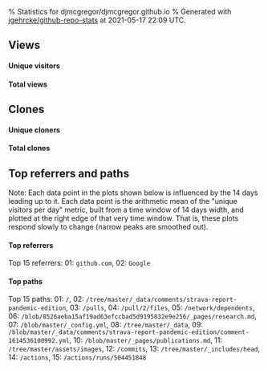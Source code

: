% Statistics for djmcgregor/djmcgregor.github.io
% Generated with [jgehrcke/github-repo-stats](https://github.com/jgehrcke/github-repo-stats) at 2021-05-17 22:09 UTC.


## Views

#### Unique visitors
<div id="chart_views_unique" class="full-width-chart"></div>

#### Total views
<div id="chart_views_total" class="full-width-chart"></div>

<div class="pagebreak-for-print"> </div>


## Clones

#### Unique cloners
<div id="chart_clones_unique" class="full-width-chart"></div>

#### Total clones
<div id="chart_clones_total" class="full-width-chart"></div>



<div class="pagebreak-for-print"> </div>



<div class="pagebreak-for-print"> </div>



## Top referrers and paths


Note: Each data point in the plots shown below is influenced by the 14 days
leading up to it. Each data point is the arithmetic mean of the "unique
visitors per day" metric, built from a time window of 14 days width, and
plotted at the right edge of that very time window. That is, these plots
respond slowly to change (narrow peaks are smoothed out).




#### Top referrers


<div id="chart_referrers_top_n_alltime" class="full-width-chart"></div>

Top 15 referrers: 01: `github.com`, 02: `Google`





#### Top paths


<div id="chart_paths_top_n_alltime" class="full-width-chart"></div>

Top 15 paths: 01: `/`, 02: `/tree/master/_data/comments/strava-report-pandemic-edition`, 03: `/pulls`, 04: `/pull/2/files`, 05: `/network/dependents`, 06: `/blob/8526aeba15af19ad63efccbad5d9195832e9e256/_pages/research.md`, 07: `/blob/master/_config.yml`, 08: `/tree/master/_data`, 09: `/blob/master/_data/comments/strava-report-pandemic-edition/comment-1614536100992.yml`, 10: `/blob/master/_pages/publications.md`, 11: `/tree/master/assets/images`, 12: `/commits`, 13: `/tree/master/_includes/head`, 14: `/actions`, 15: `/actions/runs/504451848`


<script type="text/javascript">
    vegaEmbed('#chart_views_unique', {"$schema": "https://vega.github.io/schema/vega-lite/v4.8.1.json", "config": {"arc": {"fill": "#1b1e23"}, "area": {"fill": "#1b1e23"}, "axisBottom": {"domainColor": "#a9b4c4", "gridColor": "#a9b4c4", "labelColor": "#1b1e23", "labelFont": "relative-mono-11-pitch-pro, Menlo, monospace", "tickColor": "#a9b4c4", "titleColor": "#1b1e23", "titleFont": "relative-mono-11-pitch-pro, Menlo, monospace"}, "axisLeft": {"domainColor": "#a9b4c4", "gridColor": "#a9b4c4", "labelColor": "#1b1e23", "labelFont": "relative-mono-11-pitch-pro, Menlo, monospace", "tickColor": "#a9b4c4", "titleColor": "#1b1e23", "titleFont": "relative-mono-11-pitch-pro, Menlo, monospace"}, "axisX": {"grid": false}, "axisY": {"grid": false, "labelBound": true}, "background": "#FFFFFF", "group": {"fill": "#FFFFFF"}, "header": {"fontWeight": 400, "labelFont": "relative-mono-11-pitch-pro, Menlo, monospace", "titleFont": "relative-mono-11-pitch-pro, Menlo, monospace"}, "legend": {"labelFont": "relative-mono-11-pitch-pro, Menlo, monospace", "symbolSize": 200, "symbolType": "circle", "titleFont": "relative-mono-11-pitch-pro, Menlo, monospace"}, "line": {"color": "#1b1e23", "stroke": "#1b1e23"}, "path": {"stroke": "#1b1e23"}, "point": {"color": "#1b1e23", "cursor": "pointer", "filled": true, "size": 100}, "range": {"category": ["#85a2f7", "#ea9755", "#7eb36a", "#f07071", "#bc85d9", "#e587b6", "#a9b4c4", "#d4c05e", "#64b9c4"]}, "style": {"bar": {"fill": "#1b1e23"}, "text": {"font": "relative-mono-11-pitch-pro, Menlo, monospace", "fontWeight": 400}}, "symbol": {"shape": "circle"}, "title": {"anchor": "start", "font": "relative-mono-11-pitch-pro, Menlo, monospace", "fontWeight": 400}, "trail": {"color": "#1b1e23", "stroke": "#1b1e23"}, "view": {"stroke": null}}, "data": {"name": "data-32d87fd814c69fc5afa3eee71fe3f0b9"}, "datasets": {"data-32d87fd814c69fc5afa3eee71fe3f0b9": [{"time": "2021-01-13T00:00:00+00:00", "views_total": 3, "views_unique": 1}, {"time": "2021-01-14T00:00:00+00:00", "views_total": 0, "views_unique": 0}, {"time": "2021-01-15T00:00:00+00:00", "views_total": 16, "views_unique": 2}, {"time": "2021-01-18T00:00:00+00:00", "views_total": 8, "views_unique": 1}, {"time": "2021-01-19T00:00:00+00:00", "views_total": 1, "views_unique": 1}, {"time": "2021-01-22T00:00:00+00:00", "views_total": 156, "views_unique": 2}, {"time": "2021-01-23T00:00:00+00:00", "views_total": 53, "views_unique": 3}, {"time": "2021-01-28T00:00:00+00:00", "views_total": 6, "views_unique": 1}, {"time": "2021-01-29T00:00:00+00:00", "views_total": 2, "views_unique": 1}, {"time": "2021-02-01T00:00:00+00:00", "views_total": 9, "views_unique": 1}, {"time": "2021-02-07T00:00:00+00:00", "views_total": 31, "views_unique": 1}, {"time": "2021-02-09T00:00:00+00:00", "views_total": 0, "views_unique": 0}, {"time": "2021-02-10T00:00:00+00:00", "views_total": 15, "views_unique": 1}, {"time": "2021-02-12T00:00:00+00:00", "views_total": 1, "views_unique": 1}, {"time": "2021-02-14T00:00:00+00:00", "views_total": 8, "views_unique": 1}, {"time": "2021-02-15T00:00:00+00:00", "views_total": 2, "views_unique": 1}, {"time": "2021-02-22T00:00:00+00:00", "views_total": 13, "views_unique": 2}, {"time": "2021-02-23T00:00:00+00:00", "views_total": 1, "views_unique": 1}, {"time": "2021-02-24T00:00:00+00:00", "views_total": 0, "views_unique": 0}, {"time": "2021-02-27T00:00:00+00:00", "views_total": 0, "views_unique": 0}, {"time": "2021-02-28T00:00:00+00:00", "views_total": 96, "views_unique": 1}, {"time": "2021-03-01T00:00:00+00:00", "views_total": 0, "views_unique": 0}, {"time": "2021-03-03T00:00:00+00:00", "views_total": 0, "views_unique": 0}, {"time": "2021-03-04T00:00:00+00:00", "views_total": 9, "views_unique": 1}, {"time": "2021-03-08T00:00:00+00:00", "views_total": 5, "views_unique": 1}, {"time": "2021-03-17T00:00:00+00:00", "views_total": 0, "views_unique": 0}, {"time": "2021-03-20T00:00:00+00:00", "views_total": 1, "views_unique": 1}, {"time": "2021-03-29T00:00:00+00:00", "views_total": 0, "views_unique": 0}, {"time": "2021-04-05T00:00:00+00:00", "views_total": 2, "views_unique": 1}, {"time": "2021-04-06T00:00:00+00:00", "views_total": 13, "views_unique": 1}, {"time": "2021-04-08T00:00:00+00:00", "views_total": 1, "views_unique": 1}, {"time": "2021-04-09T00:00:00+00:00", "views_total": 1, "views_unique": 1}, {"time": "2021-04-15T00:00:00+00:00", "views_total": 0, "views_unique": 0}, {"time": "2021-04-16T00:00:00+00:00", "views_total": 0, "views_unique": 0}, {"time": "2021-04-18T00:00:00+00:00", "views_total": 0, "views_unique": 0}, {"time": "2021-04-20T00:00:00+00:00", "views_total": 3, "views_unique": 1}, {"time": "2021-05-07T00:00:00+00:00", "views_total": 8, "views_unique": 1}, {"time": "2021-05-11T00:00:00+00:00", "views_total": 13, "views_unique": 1}, {"time": "2021-05-15T00:00:00+00:00", "views_total": 0, "views_unique": 0}]}, "encoding": {"x": {"field": "time", "timeUnit": "yearmonthdate", "title": "date", "type": "temporal"}, "y": {"field": "views_unique", "scale": {"domain": [0, 3.3000000000000003], "zero": true}, "title": "unique views per day", "type": "quantitative"}}, "height": 200, "mark": {"point": true, "type": "line"}, "padding": 10, "width": "container"}, {"actions": false, "renderer": "svg"}).catch(console.error);
vegaEmbed('#chart_views_total', {"$schema": "https://vega.github.io/schema/vega-lite/v4.8.1.json", "config": {"arc": {"fill": "#1b1e23"}, "area": {"fill": "#1b1e23"}, "axisBottom": {"domainColor": "#a9b4c4", "gridColor": "#a9b4c4", "labelColor": "#1b1e23", "labelFont": "relative-mono-11-pitch-pro, Menlo, monospace", "tickColor": "#a9b4c4", "titleColor": "#1b1e23", "titleFont": "relative-mono-11-pitch-pro, Menlo, monospace"}, "axisLeft": {"domainColor": "#a9b4c4", "gridColor": "#a9b4c4", "labelColor": "#1b1e23", "labelFont": "relative-mono-11-pitch-pro, Menlo, monospace", "tickColor": "#a9b4c4", "titleColor": "#1b1e23", "titleFont": "relative-mono-11-pitch-pro, Menlo, monospace"}, "axisX": {"grid": false}, "axisY": {"grid": false, "labelBound": true}, "background": "#FFFFFF", "group": {"fill": "#FFFFFF"}, "header": {"fontWeight": 400, "labelFont": "relative-mono-11-pitch-pro, Menlo, monospace", "titleFont": "relative-mono-11-pitch-pro, Menlo, monospace"}, "legend": {"labelFont": "relative-mono-11-pitch-pro, Menlo, monospace", "symbolSize": 200, "symbolType": "circle", "titleFont": "relative-mono-11-pitch-pro, Menlo, monospace"}, "line": {"color": "#1b1e23", "stroke": "#1b1e23"}, "path": {"stroke": "#1b1e23"}, "point": {"color": "#1b1e23", "cursor": "pointer", "filled": true, "size": 100}, "range": {"category": ["#85a2f7", "#ea9755", "#7eb36a", "#f07071", "#bc85d9", "#e587b6", "#a9b4c4", "#d4c05e", "#64b9c4"]}, "style": {"bar": {"fill": "#1b1e23"}, "text": {"font": "relative-mono-11-pitch-pro, Menlo, monospace", "fontWeight": 400}}, "symbol": {"shape": "circle"}, "title": {"anchor": "start", "font": "relative-mono-11-pitch-pro, Menlo, monospace", "fontWeight": 400}, "trail": {"color": "#1b1e23", "stroke": "#1b1e23"}, "view": {"stroke": null}}, "data": {"name": "data-32d87fd814c69fc5afa3eee71fe3f0b9"}, "datasets": {"data-32d87fd814c69fc5afa3eee71fe3f0b9": [{"time": "2021-01-13T00:00:00+00:00", "views_total": 3, "views_unique": 1}, {"time": "2021-01-14T00:00:00+00:00", "views_total": 0, "views_unique": 0}, {"time": "2021-01-15T00:00:00+00:00", "views_total": 16, "views_unique": 2}, {"time": "2021-01-18T00:00:00+00:00", "views_total": 8, "views_unique": 1}, {"time": "2021-01-19T00:00:00+00:00", "views_total": 1, "views_unique": 1}, {"time": "2021-01-22T00:00:00+00:00", "views_total": 156, "views_unique": 2}, {"time": "2021-01-23T00:00:00+00:00", "views_total": 53, "views_unique": 3}, {"time": "2021-01-28T00:00:00+00:00", "views_total": 6, "views_unique": 1}, {"time": "2021-01-29T00:00:00+00:00", "views_total": 2, "views_unique": 1}, {"time": "2021-02-01T00:00:00+00:00", "views_total": 9, "views_unique": 1}, {"time": "2021-02-07T00:00:00+00:00", "views_total": 31, "views_unique": 1}, {"time": "2021-02-09T00:00:00+00:00", "views_total": 0, "views_unique": 0}, {"time": "2021-02-10T00:00:00+00:00", "views_total": 15, "views_unique": 1}, {"time": "2021-02-12T00:00:00+00:00", "views_total": 1, "views_unique": 1}, {"time": "2021-02-14T00:00:00+00:00", "views_total": 8, "views_unique": 1}, {"time": "2021-02-15T00:00:00+00:00", "views_total": 2, "views_unique": 1}, {"time": "2021-02-22T00:00:00+00:00", "views_total": 13, "views_unique": 2}, {"time": "2021-02-23T00:00:00+00:00", "views_total": 1, "views_unique": 1}, {"time": "2021-02-24T00:00:00+00:00", "views_total": 0, "views_unique": 0}, {"time": "2021-02-27T00:00:00+00:00", "views_total": 0, "views_unique": 0}, {"time": "2021-02-28T00:00:00+00:00", "views_total": 96, "views_unique": 1}, {"time": "2021-03-01T00:00:00+00:00", "views_total": 0, "views_unique": 0}, {"time": "2021-03-03T00:00:00+00:00", "views_total": 0, "views_unique": 0}, {"time": "2021-03-04T00:00:00+00:00", "views_total": 9, "views_unique": 1}, {"time": "2021-03-08T00:00:00+00:00", "views_total": 5, "views_unique": 1}, {"time": "2021-03-17T00:00:00+00:00", "views_total": 0, "views_unique": 0}, {"time": "2021-03-20T00:00:00+00:00", "views_total": 1, "views_unique": 1}, {"time": "2021-03-29T00:00:00+00:00", "views_total": 0, "views_unique": 0}, {"time": "2021-04-05T00:00:00+00:00", "views_total": 2, "views_unique": 1}, {"time": "2021-04-06T00:00:00+00:00", "views_total": 13, "views_unique": 1}, {"time": "2021-04-08T00:00:00+00:00", "views_total": 1, "views_unique": 1}, {"time": "2021-04-09T00:00:00+00:00", "views_total": 1, "views_unique": 1}, {"time": "2021-04-15T00:00:00+00:00", "views_total": 0, "views_unique": 0}, {"time": "2021-04-16T00:00:00+00:00", "views_total": 0, "views_unique": 0}, {"time": "2021-04-18T00:00:00+00:00", "views_total": 0, "views_unique": 0}, {"time": "2021-04-20T00:00:00+00:00", "views_total": 3, "views_unique": 1}, {"time": "2021-05-07T00:00:00+00:00", "views_total": 8, "views_unique": 1}, {"time": "2021-05-11T00:00:00+00:00", "views_total": 13, "views_unique": 1}, {"time": "2021-05-15T00:00:00+00:00", "views_total": 0, "views_unique": 0}]}, "encoding": {"x": {"field": "time", "timeUnit": "yearmonthdate", "title": "date", "type": "temporal"}, "y": {"field": "views_total", "scale": {"domain": [0, 171.60000000000002], "zero": true}, "title": "total views per day", "type": "quantitative"}}, "height": 200, "mark": {"point": true, "type": "line"}, "padding": 10, "width": "container"}, {"actions": false, "renderer": "svg"}).catch(console.error);
vegaEmbed('#chart_clones_unique', {"$schema": "https://vega.github.io/schema/vega-lite/v4.8.1.json", "config": {"arc": {"fill": "#1b1e23"}, "area": {"fill": "#1b1e23"}, "axisBottom": {"domainColor": "#a9b4c4", "gridColor": "#a9b4c4", "labelColor": "#1b1e23", "labelFont": "relative-mono-11-pitch-pro, Menlo, monospace", "tickColor": "#a9b4c4", "titleColor": "#1b1e23", "titleFont": "relative-mono-11-pitch-pro, Menlo, monospace"}, "axisLeft": {"domainColor": "#a9b4c4", "gridColor": "#a9b4c4", "labelColor": "#1b1e23", "labelFont": "relative-mono-11-pitch-pro, Menlo, monospace", "tickColor": "#a9b4c4", "titleColor": "#1b1e23", "titleFont": "relative-mono-11-pitch-pro, Menlo, monospace"}, "axisX": {"grid": false}, "axisY": {"grid": false, "labelBound": true}, "background": "#FFFFFF", "group": {"fill": "#FFFFFF"}, "header": {"fontWeight": 400, "labelFont": "relative-mono-11-pitch-pro, Menlo, monospace", "titleFont": "relative-mono-11-pitch-pro, Menlo, monospace"}, "legend": {"labelFont": "relative-mono-11-pitch-pro, Menlo, monospace", "symbolSize": 200, "symbolType": "circle", "titleFont": "relative-mono-11-pitch-pro, Menlo, monospace"}, "line": {"color": "#1b1e23", "stroke": "#1b1e23"}, "path": {"stroke": "#1b1e23"}, "point": {"color": "#1b1e23", "cursor": "pointer", "filled": true, "size": 100}, "range": {"category": ["#85a2f7", "#ea9755", "#7eb36a", "#f07071", "#bc85d9", "#e587b6", "#a9b4c4", "#d4c05e", "#64b9c4"]}, "style": {"bar": {"fill": "#1b1e23"}, "text": {"font": "relative-mono-11-pitch-pro, Menlo, monospace", "fontWeight": 400}}, "symbol": {"shape": "circle"}, "title": {"anchor": "start", "font": "relative-mono-11-pitch-pro, Menlo, monospace", "fontWeight": 400}, "trail": {"color": "#1b1e23", "stroke": "#1b1e23"}, "view": {"stroke": null}}, "data": {"name": "data-480c1b644fafcc492ec4bc7c238e23b6"}, "datasets": {"data-480c1b644fafcc492ec4bc7c238e23b6": [{"clones_total": 0, "clones_unique": 0, "time": "2021-01-13T00:00:00+00:00"}, {"clones_total": 3, "clones_unique": 3, "time": "2021-01-14T00:00:00+00:00"}, {"clones_total": 0, "clones_unique": 0, "time": "2021-01-15T00:00:00+00:00"}, {"clones_total": 2, "clones_unique": 2, "time": "2021-01-18T00:00:00+00:00"}, {"clones_total": 0, "clones_unique": 0, "time": "2021-01-19T00:00:00+00:00"}, {"clones_total": 9, "clones_unique": 8, "time": "2021-01-22T00:00:00+00:00"}, {"clones_total": 3, "clones_unique": 2, "time": "2021-01-23T00:00:00+00:00"}, {"clones_total": 0, "clones_unique": 0, "time": "2021-01-28T00:00:00+00:00"}, {"clones_total": 0, "clones_unique": 0, "time": "2021-01-29T00:00:00+00:00"}, {"clones_total": 0, "clones_unique": 0, "time": "2021-02-01T00:00:00+00:00"}, {"clones_total": 5, "clones_unique": 5, "time": "2021-02-07T00:00:00+00:00"}, {"clones_total": 1, "clones_unique": 1, "time": "2021-02-09T00:00:00+00:00"}, {"clones_total": 0, "clones_unique": 0, "time": "2021-02-10T00:00:00+00:00"}, {"clones_total": 0, "clones_unique": 0, "time": "2021-02-12T00:00:00+00:00"}, {"clones_total": 0, "clones_unique": 0, "time": "2021-02-14T00:00:00+00:00"}, {"clones_total": 0, "clones_unique": 0, "time": "2021-02-15T00:00:00+00:00"}, {"clones_total": 3, "clones_unique": 3, "time": "2021-02-22T00:00:00+00:00"}, {"clones_total": 0, "clones_unique": 0, "time": "2021-02-23T00:00:00+00:00"}, {"clones_total": 1, "clones_unique": 1, "time": "2021-02-24T00:00:00+00:00"}, {"clones_total": 1, "clones_unique": 1, "time": "2021-02-27T00:00:00+00:00"}, {"clones_total": 34, "clones_unique": 18, "time": "2021-02-28T00:00:00+00:00"}, {"clones_total": 1, "clones_unique": 1, "time": "2021-03-01T00:00:00+00:00"}, {"clones_total": 1, "clones_unique": 1, "time": "2021-03-03T00:00:00+00:00"}, {"clones_total": 0, "clones_unique": 0, "time": "2021-03-04T00:00:00+00:00"}, {"clones_total": 0, "clones_unique": 0, "time": "2021-03-08T00:00:00+00:00"}, {"clones_total": 1, "clones_unique": 1, "time": "2021-03-17T00:00:00+00:00"}, {"clones_total": 0, "clones_unique": 0, "time": "2021-03-20T00:00:00+00:00"}, {"clones_total": 1, "clones_unique": 1, "time": "2021-03-29T00:00:00+00:00"}, {"clones_total": 1, "clones_unique": 1, "time": "2021-04-05T00:00:00+00:00"}, {"clones_total": 4, "clones_unique": 4, "time": "2021-04-06T00:00:00+00:00"}, {"clones_total": 1, "clones_unique": 1, "time": "2021-04-08T00:00:00+00:00"}, {"clones_total": 0, "clones_unique": 0, "time": "2021-04-09T00:00:00+00:00"}, {"clones_total": 1, "clones_unique": 1, "time": "2021-04-15T00:00:00+00:00"}, {"clones_total": 3, "clones_unique": 3, "time": "2021-04-16T00:00:00+00:00"}, {"clones_total": 1, "clones_unique": 1, "time": "2021-04-18T00:00:00+00:00"}, {"clones_total": 0, "clones_unique": 0, "time": "2021-04-20T00:00:00+00:00"}, {"clones_total": 4, "clones_unique": 4, "time": "2021-05-07T00:00:00+00:00"}, {"clones_total": 0, "clones_unique": 0, "time": "2021-05-11T00:00:00+00:00"}, {"clones_total": 1, "clones_unique": 1, "time": "2021-05-15T00:00:00+00:00"}]}, "encoding": {"x": {"field": "time", "timeUnit": "yearmonthdate", "title": "date", "type": "temporal"}, "y": {"field": "clones_unique", "scale": {"domain": [0, 19.8], "zero": true}, "title": "unique clones per day", "type": "quantitative"}}, "height": 200, "mark": {"point": true, "type": "line"}, "padding": 10, "width": "container"}, {"actions": false, "renderer": "svg"}).catch(console.error);
vegaEmbed('#chart_clones_total', {"$schema": "https://vega.github.io/schema/vega-lite/v4.8.1.json", "config": {"arc": {"fill": "#1b1e23"}, "area": {"fill": "#1b1e23"}, "axisBottom": {"domainColor": "#a9b4c4", "gridColor": "#a9b4c4", "labelColor": "#1b1e23", "labelFont": "relative-mono-11-pitch-pro, Menlo, monospace", "tickColor": "#a9b4c4", "titleColor": "#1b1e23", "titleFont": "relative-mono-11-pitch-pro, Menlo, monospace"}, "axisLeft": {"domainColor": "#a9b4c4", "gridColor": "#a9b4c4", "labelColor": "#1b1e23", "labelFont": "relative-mono-11-pitch-pro, Menlo, monospace", "tickColor": "#a9b4c4", "titleColor": "#1b1e23", "titleFont": "relative-mono-11-pitch-pro, Menlo, monospace"}, "axisX": {"grid": false}, "axisY": {"grid": false, "labelBound": true}, "background": "#FFFFFF", "group": {"fill": "#FFFFFF"}, "header": {"fontWeight": 400, "labelFont": "relative-mono-11-pitch-pro, Menlo, monospace", "titleFont": "relative-mono-11-pitch-pro, Menlo, monospace"}, "legend": {"labelFont": "relative-mono-11-pitch-pro, Menlo, monospace", "symbolSize": 200, "symbolType": "circle", "titleFont": "relative-mono-11-pitch-pro, Menlo, monospace"}, "line": {"color": "#1b1e23", "stroke": "#1b1e23"}, "path": {"stroke": "#1b1e23"}, "point": {"color": "#1b1e23", "cursor": "pointer", "filled": true, "size": 100}, "range": {"category": ["#85a2f7", "#ea9755", "#7eb36a", "#f07071", "#bc85d9", "#e587b6", "#a9b4c4", "#d4c05e", "#64b9c4"]}, "style": {"bar": {"fill": "#1b1e23"}, "text": {"font": "relative-mono-11-pitch-pro, Menlo, monospace", "fontWeight": 400}}, "symbol": {"shape": "circle"}, "title": {"anchor": "start", "font": "relative-mono-11-pitch-pro, Menlo, monospace", "fontWeight": 400}, "trail": {"color": "#1b1e23", "stroke": "#1b1e23"}, "view": {"stroke": null}}, "data": {"name": "data-480c1b644fafcc492ec4bc7c238e23b6"}, "datasets": {"data-480c1b644fafcc492ec4bc7c238e23b6": [{"clones_total": 0, "clones_unique": 0, "time": "2021-01-13T00:00:00+00:00"}, {"clones_total": 3, "clones_unique": 3, "time": "2021-01-14T00:00:00+00:00"}, {"clones_total": 0, "clones_unique": 0, "time": "2021-01-15T00:00:00+00:00"}, {"clones_total": 2, "clones_unique": 2, "time": "2021-01-18T00:00:00+00:00"}, {"clones_total": 0, "clones_unique": 0, "time": "2021-01-19T00:00:00+00:00"}, {"clones_total": 9, "clones_unique": 8, "time": "2021-01-22T00:00:00+00:00"}, {"clones_total": 3, "clones_unique": 2, "time": "2021-01-23T00:00:00+00:00"}, {"clones_total": 0, "clones_unique": 0, "time": "2021-01-28T00:00:00+00:00"}, {"clones_total": 0, "clones_unique": 0, "time": "2021-01-29T00:00:00+00:00"}, {"clones_total": 0, "clones_unique": 0, "time": "2021-02-01T00:00:00+00:00"}, {"clones_total": 5, "clones_unique": 5, "time": "2021-02-07T00:00:00+00:00"}, {"clones_total": 1, "clones_unique": 1, "time": "2021-02-09T00:00:00+00:00"}, {"clones_total": 0, "clones_unique": 0, "time": "2021-02-10T00:00:00+00:00"}, {"clones_total": 0, "clones_unique": 0, "time": "2021-02-12T00:00:00+00:00"}, {"clones_total": 0, "clones_unique": 0, "time": "2021-02-14T00:00:00+00:00"}, {"clones_total": 0, "clones_unique": 0, "time": "2021-02-15T00:00:00+00:00"}, {"clones_total": 3, "clones_unique": 3, "time": "2021-02-22T00:00:00+00:00"}, {"clones_total": 0, "clones_unique": 0, "time": "2021-02-23T00:00:00+00:00"}, {"clones_total": 1, "clones_unique": 1, "time": "2021-02-24T00:00:00+00:00"}, {"clones_total": 1, "clones_unique": 1, "time": "2021-02-27T00:00:00+00:00"}, {"clones_total": 34, "clones_unique": 18, "time": "2021-02-28T00:00:00+00:00"}, {"clones_total": 1, "clones_unique": 1, "time": "2021-03-01T00:00:00+00:00"}, {"clones_total": 1, "clones_unique": 1, "time": "2021-03-03T00:00:00+00:00"}, {"clones_total": 0, "clones_unique": 0, "time": "2021-03-04T00:00:00+00:00"}, {"clones_total": 0, "clones_unique": 0, "time": "2021-03-08T00:00:00+00:00"}, {"clones_total": 1, "clones_unique": 1, "time": "2021-03-17T00:00:00+00:00"}, {"clones_total": 0, "clones_unique": 0, "time": "2021-03-20T00:00:00+00:00"}, {"clones_total": 1, "clones_unique": 1, "time": "2021-03-29T00:00:00+00:00"}, {"clones_total": 1, "clones_unique": 1, "time": "2021-04-05T00:00:00+00:00"}, {"clones_total": 4, "clones_unique": 4, "time": "2021-04-06T00:00:00+00:00"}, {"clones_total": 1, "clones_unique": 1, "time": "2021-04-08T00:00:00+00:00"}, {"clones_total": 0, "clones_unique": 0, "time": "2021-04-09T00:00:00+00:00"}, {"clones_total": 1, "clones_unique": 1, "time": "2021-04-15T00:00:00+00:00"}, {"clones_total": 3, "clones_unique": 3, "time": "2021-04-16T00:00:00+00:00"}, {"clones_total": 1, "clones_unique": 1, "time": "2021-04-18T00:00:00+00:00"}, {"clones_total": 0, "clones_unique": 0, "time": "2021-04-20T00:00:00+00:00"}, {"clones_total": 4, "clones_unique": 4, "time": "2021-05-07T00:00:00+00:00"}, {"clones_total": 0, "clones_unique": 0, "time": "2021-05-11T00:00:00+00:00"}, {"clones_total": 1, "clones_unique": 1, "time": "2021-05-15T00:00:00+00:00"}]}, "encoding": {"x": {"field": "time", "timeUnit": "yearmonthdate", "title": "date", "type": "temporal"}, "y": {"field": "clones_total", "scale": {"domain": [0, 37.400000000000006], "zero": true}, "title": "total clones per day", "type": "quantitative"}}, "height": 200, "mark": {"point": true, "type": "line"}, "padding": 10, "width": "container"}, {"actions": false, "renderer": "svg"}).catch(console.error);
vegaEmbed('#chart_referrers_top_n_alltime', {"$schema": "https://vega.github.io/schema/vega-lite/v4.8.1.json", "config": {"arc": {"fill": "#1b1e23"}, "area": {"fill": "#1b1e23"}, "axisBottom": {"domainColor": "#a9b4c4", "gridColor": "#a9b4c4", "labelColor": "#1b1e23", "labelFont": "relative-mono-11-pitch-pro, Menlo, monospace", "tickColor": "#a9b4c4", "titleColor": "#1b1e23", "titleFont": "relative-mono-11-pitch-pro, Menlo, monospace"}, "axisLeft": {"domainColor": "#a9b4c4", "gridColor": "#a9b4c4", "labelColor": "#1b1e23", "labelFont": "relative-mono-11-pitch-pro, Menlo, monospace", "tickColor": "#a9b4c4", "titleColor": "#1b1e23", "titleFont": "relative-mono-11-pitch-pro, Menlo, monospace"}, "axisX": {"grid": false}, "axisY": {"grid": false}, "background": "#FFFFFF", "group": {"fill": "#FFFFFF"}, "header": {"fontWeight": 400, "labelFont": "relative-mono-11-pitch-pro, Menlo, monospace", "titleFont": "relative-mono-11-pitch-pro, Menlo, monospace"}, "legend": {"labelFont": "relative-mono-11-pitch-pro, Menlo, monospace", "symbolSize": 200, "symbolType": "circle", "titleFont": "relative-mono-11-pitch-pro, Menlo, monospace"}, "line": {"color": "#1b1e23", "stroke": "#1b1e23"}, "path": {"stroke": "#1b1e23"}, "point": {"color": "#1b1e23", "cursor": "pointer", "filled": true, "size": 100}, "range": {"category": ["#85a2f7", "#ea9755", "#7eb36a", "#f07071", "#bc85d9", "#e587b6", "#a9b4c4", "#d4c05e", "#64b9c4"]}, "style": {"bar": {"fill": "#1b1e23"}, "text": {"font": "relative-mono-11-pitch-pro, Menlo, monospace", "fontWeight": 400}}, "symbol": {"shape": "circle"}, "title": {"anchor": "start", "font": "relative-mono-11-pitch-pro, Menlo, monospace", "fontWeight": 400}, "trail": {"color": "#1b1e23", "stroke": "#1b1e23"}, "view": {"stroke": null}}, "data": {"name": "data-e38a104dd1538638e337474bc2aaf1f9"}, "datasets": {"data-e38a104dd1538638e337474bc2aaf1f9": [{"referrer": "github.com", "time": "2021-01-22T00:00:00+00:00", "views_unique": 2.0, "views_unique_norm": 0.14285714285714285}, {"referrer": "github.com", "time": "2021-01-23T00:00:00+00:00", "views_unique": 2.0, "views_unique_norm": 0.14285714285714285}, {"referrer": "github.com", "time": "2021-01-25T00:00:00+00:00", "views_unique": 5.0, "views_unique_norm": 0.35714285714285715}, {"referrer": "github.com", "time": "2021-01-29T00:00:00+00:00", "views_unique": 4.0, "views_unique_norm": 0.2857142857142857}, {"referrer": "github.com", "time": "2021-02-01T00:00:00+00:00", "views_unique": 4.0, "views_unique_norm": 0.2857142857142857}, {"referrer": "github.com", "time": "2021-02-05T00:00:00+00:00", "views_unique": 3.0, "views_unique_norm": 0.21428571428571427}, {"referrer": "github.com", "time": "2021-02-09T00:00:00+00:00", "views_unique": 1.0, "views_unique_norm": 0.07142857142857142}, {"referrer": "github.com", "time": "2021-02-13T00:00:00+00:00", "views_unique": 1.0, "views_unique_norm": 0.07142857142857142}, {"referrer": "github.com", "time": "2021-02-17T00:00:00+00:00", "views_unique": 2.0, "views_unique_norm": 0.14285714285714285}, {"referrer": "github.com", "time": "2021-02-21T00:00:00+00:00", "views_unique": 2.0, "views_unique_norm": 0.14285714285714285}, {"referrer": "github.com", "time": "2021-02-25T00:00:00+00:00", "views_unique": 3.0, "views_unique_norm": 0.21428571428571427}, {"referrer": "github.com", "time": "2021-03-01T00:00:00+00:00", "views_unique": 2.0, "views_unique_norm": 0.14285714285714285}, {"referrer": "github.com", "time": "2021-03-05T00:00:00+00:00", "views_unique": 2.0, "views_unique_norm": 0.14285714285714285}, {"referrer": "github.com", "time": "2021-03-09T00:00:00+00:00", "views_unique": 1.0, "views_unique_norm": 0.07142857142857142}, {"referrer": "github.com", "time": "2021-03-13T00:00:00+00:00", "views_unique": 1.0, "views_unique_norm": 0.07142857142857142}, {"referrer": "github.com", "time": "2021-03-17T00:00:00+00:00", "views_unique": 1.0, "views_unique_norm": 0.07142857142857142}, {"referrer": "github.com", "time": "2021-03-21T00:00:00+00:00", "views_unique": 1.0, "views_unique_norm": 0.07142857142857142}, {"referrer": "github.com", "time": "2021-03-25T00:00:00+00:00", "views_unique": 1.0, "views_unique_norm": 0.07142857142857142}, {"referrer": "github.com", "time": "2021-03-29T00:00:00+00:00", "views_unique": 1.0, "views_unique_norm": 0.07142857142857142}, {"referrer": "github.com", "time": "2021-04-02T00:00:00+00:00", "views_unique": 1.0, "views_unique_norm": 0.07142857142857142}, {"referrer": "github.com", "time": "2021-04-09T00:00:00+00:00", "views_unique": 1.0, "views_unique_norm": 0.07142857142857142}, {"referrer": "github.com", "time": "2021-04-13T00:00:00+00:00", "views_unique": 1.0, "views_unique_norm": 0.07142857142857142}, {"referrer": "github.com", "time": "2021-04-17T00:00:00+00:00", "views_unique": 1.0, "views_unique_norm": 0.07142857142857142}, {"referrer": "github.com", "time": "2021-04-21T00:00:00+00:00", "views_unique": 1.0, "views_unique_norm": 0.07142857142857142}, {"referrer": "github.com", "time": "2021-04-25T00:00:00+00:00", "views_unique": 1.0, "views_unique_norm": 0.07142857142857142}, {"referrer": "github.com", "time": "2021-04-29T00:00:00+00:00", "views_unique": 1.0, "views_unique_norm": 0.07142857142857142}, {"referrer": "github.com", "time": "2021-05-01T00:00:00+00:00", "views_unique": 1.0, "views_unique_norm": 0.07142857142857142}, {"referrer": "github.com", "time": "2021-05-09T00:00:00+00:00", "views_unique": 1.0, "views_unique_norm": 0.07142857142857142}, {"referrer": "github.com", "time": "2021-05-13T00:00:00+00:00", "views_unique": 1.0, "views_unique_norm": 0.07142857142857142}, {"referrer": "github.com", "time": "2021-05-17T00:00:00+00:00", "views_unique": 1.0, "views_unique_norm": 0.07142857142857142}, {"referrer": "Google", "time": "2021-01-22T00:00:00+00:00", "views_unique": null, "views_unique_norm": null}, {"referrer": "Google", "time": "2021-01-23T00:00:00+00:00", "views_unique": null, "views_unique_norm": null}, {"referrer": "Google", "time": "2021-01-25T00:00:00+00:00", "views_unique": null, "views_unique_norm": null}, {"referrer": "Google", "time": "2021-01-29T00:00:00+00:00", "views_unique": null, "views_unique_norm": null}, {"referrer": "Google", "time": "2021-02-01T00:00:00+00:00", "views_unique": null, "views_unique_norm": null}, {"referrer": "Google", "time": "2021-02-05T00:00:00+00:00", "views_unique": null, "views_unique_norm": null}, {"referrer": "Google", "time": "2021-02-09T00:00:00+00:00", "views_unique": null, "views_unique_norm": null}, {"referrer": "Google", "time": "2021-02-13T00:00:00+00:00", "views_unique": null, "views_unique_norm": null}, {"referrer": "Google", "time": "2021-02-17T00:00:00+00:00", "views_unique": 1.0, "views_unique_norm": 0.07142857142857142}, {"referrer": "Google", "time": "2021-02-21T00:00:00+00:00", "views_unique": 1.0, "views_unique_norm": 0.07142857142857142}, {"referrer": "Google", "time": "2021-02-25T00:00:00+00:00", "views_unique": 1.0, "views_unique_norm": 0.07142857142857142}, {"referrer": "Google", "time": "2021-03-01T00:00:00+00:00", "views_unique": null, "views_unique_norm": null}, {"referrer": "Google", "time": "2021-03-05T00:00:00+00:00", "views_unique": null, "views_unique_norm": null}, {"referrer": "Google", "time": "2021-03-09T00:00:00+00:00", "views_unique": null, "views_unique_norm": null}, {"referrer": "Google", "time": "2021-03-13T00:00:00+00:00", "views_unique": null, "views_unique_norm": null}, {"referrer": "Google", "time": "2021-03-17T00:00:00+00:00", "views_unique": null, "views_unique_norm": null}, {"referrer": "Google", "time": "2021-03-21T00:00:00+00:00", "views_unique": null, "views_unique_norm": null}, {"referrer": "Google", "time": "2021-03-25T00:00:00+00:00", "views_unique": null, "views_unique_norm": null}, {"referrer": "Google", "time": "2021-03-29T00:00:00+00:00", "views_unique": null, "views_unique_norm": null}, {"referrer": "Google", "time": "2021-04-02T00:00:00+00:00", "views_unique": null, "views_unique_norm": null}, {"referrer": "Google", "time": "2021-04-09T00:00:00+00:00", "views_unique": null, "views_unique_norm": null}, {"referrer": "Google", "time": "2021-04-13T00:00:00+00:00", "views_unique": null, "views_unique_norm": null}, {"referrer": "Google", "time": "2021-04-17T00:00:00+00:00", "views_unique": null, "views_unique_norm": null}, {"referrer": "Google", "time": "2021-04-21T00:00:00+00:00", "views_unique": null, "views_unique_norm": null}, {"referrer": "Google", "time": "2021-04-25T00:00:00+00:00", "views_unique": null, "views_unique_norm": null}, {"referrer": "Google", "time": "2021-04-29T00:00:00+00:00", "views_unique": null, "views_unique_norm": null}, {"referrer": "Google", "time": "2021-05-01T00:00:00+00:00", "views_unique": null, "views_unique_norm": null}, {"referrer": "Google", "time": "2021-05-09T00:00:00+00:00", "views_unique": null, "views_unique_norm": null}, {"referrer": "Google", "time": "2021-05-13T00:00:00+00:00", "views_unique": null, "views_unique_norm": null}, {"referrer": "Google", "time": "2021-05-17T00:00:00+00:00", "views_unique": null, "views_unique_norm": null}]}, "encoding": {"color": {"field": "referrer", "sort": {"field": "order"}, "type": "nominal"}, "x": {"field": "time", "timeUnit": "yearmonthdate", "title": "date", "type": "temporal"}, "y": {"field": "views_unique_norm", "scale": {"domain": [0, 0.3928571428571429], "zero": true}, "title": "unique visitors per day (mean from last 14 days)", "type": "quantitative"}}, "height": 300, "mark": {"point": true, "type": "line"}, "padding": 10, "width": "container"}, {"actions": false, "renderer": "svg"}).catch(console.error);
vegaEmbed('#chart_paths_top_n_alltime', {"$schema": "https://vega.github.io/schema/vega-lite/v4.8.1.json", "config": {"arc": {"fill": "#1b1e23"}, "area": {"fill": "#1b1e23"}, "axisBottom": {"domainColor": "#a9b4c4", "gridColor": "#a9b4c4", "labelColor": "#1b1e23", "labelFont": "relative-mono-11-pitch-pro, Menlo, monospace", "tickColor": "#a9b4c4", "titleColor": "#1b1e23", "titleFont": "relative-mono-11-pitch-pro, Menlo, monospace"}, "axisLeft": {"domainColor": "#a9b4c4", "gridColor": "#a9b4c4", "labelColor": "#1b1e23", "labelFont": "relative-mono-11-pitch-pro, Menlo, monospace", "tickColor": "#a9b4c4", "titleColor": "#1b1e23", "titleFont": "relative-mono-11-pitch-pro, Menlo, monospace"}, "axisX": {"grid": false}, "axisY": {"grid": false}, "background": "#FFFFFF", "group": {"fill": "#FFFFFF"}, "header": {"fontWeight": 400, "labelFont": "relative-mono-11-pitch-pro, Menlo, monospace", "titleFont": "relative-mono-11-pitch-pro, Menlo, monospace"}, "legend": {"labelFont": "relative-mono-11-pitch-pro, Menlo, monospace", "symbolSize": 200, "symbolType": "circle", "titleFont": "relative-mono-11-pitch-pro, Menlo, monospace"}, "line": {"color": "#1b1e23", "stroke": "#1b1e23"}, "path": {"stroke": "#1b1e23"}, "point": {"color": "#1b1e23", "cursor": "pointer", "filled": true, "size": 100}, "range": {"category": ["#85a2f7", "#ea9755", "#7eb36a", "#f07071", "#bc85d9", "#e587b6", "#a9b4c4", "#d4c05e", "#64b9c4"]}, "style": {"bar": {"fill": "#1b1e23"}, "text": {"font": "relative-mono-11-pitch-pro, Menlo, monospace", "fontWeight": 400}}, "symbol": {"shape": "circle"}, "title": {"anchor": "start", "font": "relative-mono-11-pitch-pro, Menlo, monospace", "fontWeight": 400}, "trail": {"color": "#1b1e23", "stroke": "#1b1e23"}, "view": {"stroke": null}}, "data": {"name": "data-b9e44b2f06d969badfb2fe57d01da373"}, "datasets": {"data-b9e44b2f06d969badfb2fe57d01da373": [{"path": "/", "time": "2021-01-22T00:00:00+00:00", "views_unique": 1.0, "views_unique_norm": 0.07142857142857142}, {"path": "/", "time": "2021-01-23T00:00:00+00:00", "views_unique": 1.0, "views_unique_norm": 0.07142857142857142}, {"path": "/", "time": "2021-01-25T00:00:00+00:00", "views_unique": 4.0, "views_unique_norm": 0.2857142857142857}, {"path": "/", "time": "2021-01-29T00:00:00+00:00", "views_unique": 4.0, "views_unique_norm": 0.2857142857142857}, {"path": "/", "time": "2021-02-01T00:00:00+00:00", "views_unique": 4.0, "views_unique_norm": 0.2857142857142857}, {"path": "/", "time": "2021-02-05T00:00:00+00:00", "views_unique": 3.0, "views_unique_norm": 0.21428571428571427}, {"path": "/", "time": "2021-02-09T00:00:00+00:00", "views_unique": 1.0, "views_unique_norm": 0.07142857142857142}, {"path": "/", "time": "2021-02-13T00:00:00+00:00", "views_unique": 1.0, "views_unique_norm": 0.07142857142857142}, {"path": "/", "time": "2021-02-17T00:00:00+00:00", "views_unique": 3.0, "views_unique_norm": 0.21428571428571427}, {"path": "/", "time": "2021-02-21T00:00:00+00:00", "views_unique": 3.0, "views_unique_norm": 0.21428571428571427}, {"path": "/", "time": "2021-02-25T00:00:00+00:00", "views_unique": 4.0, "views_unique_norm": 0.2857142857142857}, {"path": "/", "time": "2021-03-01T00:00:00+00:00", "views_unique": 2.0, "views_unique_norm": 0.14285714285714285}, {"path": "/", "time": "2021-03-05T00:00:00+00:00", "views_unique": 2.0, "views_unique_norm": 0.14285714285714285}, {"path": "/", "time": "2021-03-09T00:00:00+00:00", "views_unique": 1.0, "views_unique_norm": 0.07142857142857142}, {"path": "/", "time": "2021-03-13T00:00:00+00:00", "views_unique": 1.0, "views_unique_norm": 0.07142857142857142}, {"path": "/", "time": "2021-03-17T00:00:00+00:00", "views_unique": 1.0, "views_unique_norm": 0.07142857142857142}, {"path": "/", "time": "2021-03-21T00:00:00+00:00", "views_unique": 1.0, "views_unique_norm": 0.07142857142857142}, {"path": "/", "time": "2021-03-25T00:00:00+00:00", "views_unique": 1.0, "views_unique_norm": 0.07142857142857142}, {"path": "/", "time": "2021-03-29T00:00:00+00:00", "views_unique": 1.0, "views_unique_norm": 0.07142857142857142}, {"path": "/", "time": "2021-04-02T00:00:00+00:00", "views_unique": 1.0, "views_unique_norm": 0.07142857142857142}, {"path": "/", "time": "2021-04-09T00:00:00+00:00", "views_unique": 1.0, "views_unique_norm": 0.07142857142857142}, {"path": "/", "time": "2021-04-13T00:00:00+00:00", "views_unique": 1.0, "views_unique_norm": 0.07142857142857142}, {"path": "/", "time": "2021-04-17T00:00:00+00:00", "views_unique": 1.0, "views_unique_norm": 0.07142857142857142}, {"path": "/", "time": "2021-04-21T00:00:00+00:00", "views_unique": 1.0, "views_unique_norm": 0.07142857142857142}, {"path": "/", "time": "2021-04-25T00:00:00+00:00", "views_unique": 1.0, "views_unique_norm": 0.07142857142857142}, {"path": "/", "time": "2021-04-29T00:00:00+00:00", "views_unique": 1.0, "views_unique_norm": 0.07142857142857142}, {"path": "/", "time": "2021-05-01T00:00:00+00:00", "views_unique": 1.0, "views_unique_norm": 0.07142857142857142}, {"path": "/", "time": "2021-05-09T00:00:00+00:00", "views_unique": 1.0, "views_unique_norm": 0.07142857142857142}, {"path": "/", "time": "2021-05-13T00:00:00+00:00", "views_unique": 1.0, "views_unique_norm": 0.07142857142857142}, {"path": "/", "time": "2021-05-17T00:00:00+00:00", "views_unique": 1.0, "views_unique_norm": 0.07142857142857142}, {"path": "/tree/master/_data/comments/strava-report-pandemic-edition", "time": "2021-01-22T00:00:00+00:00", "views_unique": null, "views_unique_norm": null}, {"path": "/tree/master/_data/comments/strava-report-pandemic-edition", "time": "2021-01-23T00:00:00+00:00", "views_unique": null, "views_unique_norm": null}, {"path": "/tree/master/_data/comments/strava-report-pandemic-edition", "time": "2021-01-25T00:00:00+00:00", "views_unique": null, "views_unique_norm": null}, {"path": "/tree/master/_data/comments/strava-report-pandemic-edition", "time": "2021-01-29T00:00:00+00:00", "views_unique": null, "views_unique_norm": null}, {"path": "/tree/master/_data/comments/strava-report-pandemic-edition", "time": "2021-02-01T00:00:00+00:00", "views_unique": null, "views_unique_norm": null}, {"path": "/tree/master/_data/comments/strava-report-pandemic-edition", "time": "2021-02-05T00:00:00+00:00", "views_unique": null, "views_unique_norm": null}, {"path": "/tree/master/_data/comments/strava-report-pandemic-edition", "time": "2021-02-09T00:00:00+00:00", "views_unique": null, "views_unique_norm": null}, {"path": "/tree/master/_data/comments/strava-report-pandemic-edition", "time": "2021-02-13T00:00:00+00:00", "views_unique": null, "views_unique_norm": null}, {"path": "/tree/master/_data/comments/strava-report-pandemic-edition", "time": "2021-02-17T00:00:00+00:00", "views_unique": null, "views_unique_norm": null}, {"path": "/tree/master/_data/comments/strava-report-pandemic-edition", "time": "2021-02-21T00:00:00+00:00", "views_unique": null, "views_unique_norm": null}, {"path": "/tree/master/_data/comments/strava-report-pandemic-edition", "time": "2021-02-25T00:00:00+00:00", "views_unique": null, "views_unique_norm": null}, {"path": "/tree/master/_data/comments/strava-report-pandemic-edition", "time": "2021-03-01T00:00:00+00:00", "views_unique": 1.0, "views_unique_norm": 0.07142857142857142}, {"path": "/tree/master/_data/comments/strava-report-pandemic-edition", "time": "2021-03-05T00:00:00+00:00", "views_unique": 1.0, "views_unique_norm": 0.07142857142857142}, {"path": "/tree/master/_data/comments/strava-report-pandemic-edition", "time": "2021-03-09T00:00:00+00:00", "views_unique": 1.0, "views_unique_norm": 0.07142857142857142}, {"path": "/tree/master/_data/comments/strava-report-pandemic-edition", "time": "2021-03-13T00:00:00+00:00", "views_unique": 1.0, "views_unique_norm": 0.07142857142857142}, {"path": "/tree/master/_data/comments/strava-report-pandemic-edition", "time": "2021-03-17T00:00:00+00:00", "views_unique": null, "views_unique_norm": null}, {"path": "/tree/master/_data/comments/strava-report-pandemic-edition", "time": "2021-03-21T00:00:00+00:00", "views_unique": null, "views_unique_norm": null}, {"path": "/tree/master/_data/comments/strava-report-pandemic-edition", "time": "2021-03-25T00:00:00+00:00", "views_unique": null, "views_unique_norm": null}, {"path": "/tree/master/_data/comments/strava-report-pandemic-edition", "time": "2021-03-29T00:00:00+00:00", "views_unique": null, "views_unique_norm": null}, {"path": "/tree/master/_data/comments/strava-report-pandemic-edition", "time": "2021-04-02T00:00:00+00:00", "views_unique": null, "views_unique_norm": null}, {"path": "/tree/master/_data/comments/strava-report-pandemic-edition", "time": "2021-04-09T00:00:00+00:00", "views_unique": null, "views_unique_norm": null}, {"path": "/tree/master/_data/comments/strava-report-pandemic-edition", "time": "2021-04-13T00:00:00+00:00", "views_unique": null, "views_unique_norm": null}, {"path": "/tree/master/_data/comments/strava-report-pandemic-edition", "time": "2021-04-17T00:00:00+00:00", "views_unique": null, "views_unique_norm": null}, {"path": "/tree/master/_data/comments/strava-report-pandemic-edition", "time": "2021-04-21T00:00:00+00:00", "views_unique": null, "views_unique_norm": null}, {"path": "/tree/master/_data/comments/strava-report-pandemic-edition", "time": "2021-04-25T00:00:00+00:00", "views_unique": null, "views_unique_norm": null}, {"path": "/tree/master/_data/comments/strava-report-pandemic-edition", "time": "2021-04-29T00:00:00+00:00", "views_unique": null, "views_unique_norm": null}, {"path": "/tree/master/_data/comments/strava-report-pandemic-edition", "time": "2021-05-01T00:00:00+00:00", "views_unique": null, "views_unique_norm": null}, {"path": "/tree/master/_data/comments/strava-report-pandemic-edition", "time": "2021-05-09T00:00:00+00:00", "views_unique": null, "views_unique_norm": null}, {"path": "/tree/master/_data/comments/strava-report-pandemic-edition", "time": "2021-05-13T00:00:00+00:00", "views_unique": null, "views_unique_norm": null}, {"path": "/tree/master/_data/comments/strava-report-pandemic-edition", "time": "2021-05-17T00:00:00+00:00", "views_unique": null, "views_unique_norm": null}, {"path": "/pulls", "time": "2021-01-22T00:00:00+00:00", "views_unique": null, "views_unique_norm": null}, {"path": "/pulls", "time": "2021-01-23T00:00:00+00:00", "views_unique": null, "views_unique_norm": null}, {"path": "/pulls", "time": "2021-01-25T00:00:00+00:00", "views_unique": null, "views_unique_norm": null}, {"path": "/pulls", "time": "2021-01-29T00:00:00+00:00", "views_unique": null, "views_unique_norm": null}, {"path": "/pulls", "time": "2021-02-01T00:00:00+00:00", "views_unique": null, "views_unique_norm": null}, {"path": "/pulls", "time": "2021-02-05T00:00:00+00:00", "views_unique": null, "views_unique_norm": null}, {"path": "/pulls", "time": "2021-02-09T00:00:00+00:00", "views_unique": 1.0, "views_unique_norm": 0.07142857142857142}, {"path": "/pulls", "time": "2021-02-13T00:00:00+00:00", "views_unique": 1.0, "views_unique_norm": 0.07142857142857142}, {"path": "/pulls", "time": "2021-02-17T00:00:00+00:00", "views_unique": 1.0, "views_unique_norm": 0.07142857142857142}, {"path": "/pulls", "time": "2021-02-21T00:00:00+00:00", "views_unique": null, "views_unique_norm": null}, {"path": "/pulls", "time": "2021-02-25T00:00:00+00:00", "views_unique": null, "views_unique_norm": null}, {"path": "/pulls", "time": "2021-03-01T00:00:00+00:00", "views_unique": null, "views_unique_norm": null}, {"path": "/pulls", "time": "2021-03-05T00:00:00+00:00", "views_unique": null, "views_unique_norm": null}, {"path": "/pulls", "time": "2021-03-09T00:00:00+00:00", "views_unique": 1.0, "views_unique_norm": 0.07142857142857142}, {"path": "/pulls", "time": "2021-03-13T00:00:00+00:00", "views_unique": 1.0, "views_unique_norm": 0.07142857142857142}, {"path": "/pulls", "time": "2021-03-17T00:00:00+00:00", "views_unique": 1.0, "views_unique_norm": 0.07142857142857142}, {"path": "/pulls", "time": "2021-03-21T00:00:00+00:00", "views_unique": 1.0, "views_unique_norm": 0.07142857142857142}, {"path": "/pulls", "time": "2021-03-25T00:00:00+00:00", "views_unique": null, "views_unique_norm": null}, {"path": "/pulls", "time": "2021-03-29T00:00:00+00:00", "views_unique": null, "views_unique_norm": null}, {"path": "/pulls", "time": "2021-04-02T00:00:00+00:00", "views_unique": null, "views_unique_norm": null}, {"path": "/pulls", "time": "2021-04-09T00:00:00+00:00", "views_unique": null, "views_unique_norm": null}, {"path": "/pulls", "time": "2021-04-13T00:00:00+00:00", "views_unique": null, "views_unique_norm": null}, {"path": "/pulls", "time": "2021-04-17T00:00:00+00:00", "views_unique": null, "views_unique_norm": null}, {"path": "/pulls", "time": "2021-04-21T00:00:00+00:00", "views_unique": null, "views_unique_norm": null}, {"path": "/pulls", "time": "2021-04-25T00:00:00+00:00", "views_unique": null, "views_unique_norm": null}, {"path": "/pulls", "time": "2021-04-29T00:00:00+00:00", "views_unique": null, "views_unique_norm": null}, {"path": "/pulls", "time": "2021-05-01T00:00:00+00:00", "views_unique": null, "views_unique_norm": null}, {"path": "/pulls", "time": "2021-05-09T00:00:00+00:00", "views_unique": null, "views_unique_norm": null}, {"path": "/pulls", "time": "2021-05-13T00:00:00+00:00", "views_unique": null, "views_unique_norm": null}, {"path": "/pulls", "time": "2021-05-17T00:00:00+00:00", "views_unique": null, "views_unique_norm": null}, {"path": "/pull/2/files", "time": "2021-01-22T00:00:00+00:00", "views_unique": null, "views_unique_norm": null}, {"path": "/pull/2/files", "time": "2021-01-23T00:00:00+00:00", "views_unique": null, "views_unique_norm": null}, {"path": "/pull/2/files", "time": "2021-01-25T00:00:00+00:00", "views_unique": null, "views_unique_norm": null}, {"path": "/pull/2/files", "time": "2021-01-29T00:00:00+00:00", "views_unique": null, "views_unique_norm": null}, {"path": "/pull/2/files", "time": "2021-02-01T00:00:00+00:00", "views_unique": null, "views_unique_norm": null}, {"path": "/pull/2/files", "time": "2021-02-05T00:00:00+00:00", "views_unique": null, "views_unique_norm": null}, {"path": "/pull/2/files", "time": "2021-02-09T00:00:00+00:00", "views_unique": null, "views_unique_norm": null}, {"path": "/pull/2/files", "time": "2021-02-13T00:00:00+00:00", "views_unique": null, "views_unique_norm": null}, {"path": "/pull/2/files", "time": "2021-02-17T00:00:00+00:00", "views_unique": null, "views_unique_norm": null}, {"path": "/pull/2/files", "time": "2021-02-21T00:00:00+00:00", "views_unique": null, "views_unique_norm": null}, {"path": "/pull/2/files", "time": "2021-02-25T00:00:00+00:00", "views_unique": null, "views_unique_norm": null}, {"path": "/pull/2/files", "time": "2021-03-01T00:00:00+00:00", "views_unique": null, "views_unique_norm": null}, {"path": "/pull/2/files", "time": "2021-03-05T00:00:00+00:00", "views_unique": null, "views_unique_norm": null}, {"path": "/pull/2/files", "time": "2021-03-09T00:00:00+00:00", "views_unique": null, "views_unique_norm": null}, {"path": "/pull/2/files", "time": "2021-03-13T00:00:00+00:00", "views_unique": null, "views_unique_norm": null}, {"path": "/pull/2/files", "time": "2021-03-17T00:00:00+00:00", "views_unique": null, "views_unique_norm": null}, {"path": "/pull/2/files", "time": "2021-03-21T00:00:00+00:00", "views_unique": 1.0, "views_unique_norm": 0.07142857142857142}, {"path": "/pull/2/files", "time": "2021-03-25T00:00:00+00:00", "views_unique": null, "views_unique_norm": null}, {"path": "/pull/2/files", "time": "2021-03-29T00:00:00+00:00", "views_unique": null, "views_unique_norm": null}, {"path": "/pull/2/files", "time": "2021-04-02T00:00:00+00:00", "views_unique": null, "views_unique_norm": null}, {"path": "/pull/2/files", "time": "2021-04-09T00:00:00+00:00", "views_unique": null, "views_unique_norm": null}, {"path": "/pull/2/files", "time": "2021-04-13T00:00:00+00:00", "views_unique": null, "views_unique_norm": null}, {"path": "/pull/2/files", "time": "2021-04-17T00:00:00+00:00", "views_unique": null, "views_unique_norm": null}, {"path": "/pull/2/files", "time": "2021-04-21T00:00:00+00:00", "views_unique": null, "views_unique_norm": null}, {"path": "/pull/2/files", "time": "2021-04-25T00:00:00+00:00", "views_unique": null, "views_unique_norm": null}, {"path": "/pull/2/files", "time": "2021-04-29T00:00:00+00:00", "views_unique": null, "views_unique_norm": null}, {"path": "/pull/2/files", "time": "2021-05-01T00:00:00+00:00", "views_unique": null, "views_unique_norm": null}, {"path": "/pull/2/files", "time": "2021-05-09T00:00:00+00:00", "views_unique": null, "views_unique_norm": null}, {"path": "/pull/2/files", "time": "2021-05-13T00:00:00+00:00", "views_unique": null, "views_unique_norm": null}, {"path": "/pull/2/files", "time": "2021-05-17T00:00:00+00:00", "views_unique": null, "views_unique_norm": null}, {"path": "/network/dependents", "time": "2021-01-22T00:00:00+00:00", "views_unique": null, "views_unique_norm": null}, {"path": "/network/dependents", "time": "2021-01-23T00:00:00+00:00", "views_unique": null, "views_unique_norm": null}, {"path": "/network/dependents", "time": "2021-01-25T00:00:00+00:00", "views_unique": null, "views_unique_norm": null}, {"path": "/network/dependents", "time": "2021-01-29T00:00:00+00:00", "views_unique": null, "views_unique_norm": null}, {"path": "/network/dependents", "time": "2021-02-01T00:00:00+00:00", "views_unique": null, "views_unique_norm": null}, {"path": "/network/dependents", "time": "2021-02-05T00:00:00+00:00", "views_unique": null, "views_unique_norm": null}, {"path": "/network/dependents", "time": "2021-02-09T00:00:00+00:00", "views_unique": null, "views_unique_norm": null}, {"path": "/network/dependents", "time": "2021-02-13T00:00:00+00:00", "views_unique": null, "views_unique_norm": null}, {"path": "/network/dependents", "time": "2021-02-17T00:00:00+00:00", "views_unique": null, "views_unique_norm": null}, {"path": "/network/dependents", "time": "2021-02-21T00:00:00+00:00", "views_unique": null, "views_unique_norm": null}, {"path": "/network/dependents", "time": "2021-02-25T00:00:00+00:00", "views_unique": null, "views_unique_norm": null}, {"path": "/network/dependents", "time": "2021-03-01T00:00:00+00:00", "views_unique": null, "views_unique_norm": null}, {"path": "/network/dependents", "time": "2021-03-05T00:00:00+00:00", "views_unique": null, "views_unique_norm": null}, {"path": "/network/dependents", "time": "2021-03-09T00:00:00+00:00", "views_unique": null, "views_unique_norm": null}, {"path": "/network/dependents", "time": "2021-03-13T00:00:00+00:00", "views_unique": null, "views_unique_norm": null}, {"path": "/network/dependents", "time": "2021-03-17T00:00:00+00:00", "views_unique": 1.0, "views_unique_norm": 0.07142857142857142}, {"path": "/network/dependents", "time": "2021-03-21T00:00:00+00:00", "views_unique": null, "views_unique_norm": null}, {"path": "/network/dependents", "time": "2021-03-25T00:00:00+00:00", "views_unique": null, "views_unique_norm": null}, {"path": "/network/dependents", "time": "2021-03-29T00:00:00+00:00", "views_unique": null, "views_unique_norm": null}, {"path": "/network/dependents", "time": "2021-04-02T00:00:00+00:00", "views_unique": null, "views_unique_norm": null}, {"path": "/network/dependents", "time": "2021-04-09T00:00:00+00:00", "views_unique": null, "views_unique_norm": null}, {"path": "/network/dependents", "time": "2021-04-13T00:00:00+00:00", "views_unique": null, "views_unique_norm": null}, {"path": "/network/dependents", "time": "2021-04-17T00:00:00+00:00", "views_unique": null, "views_unique_norm": null}, {"path": "/network/dependents", "time": "2021-04-21T00:00:00+00:00", "views_unique": null, "views_unique_norm": null}, {"path": "/network/dependents", "time": "2021-04-25T00:00:00+00:00", "views_unique": null, "views_unique_norm": null}, {"path": "/network/dependents", "time": "2021-04-29T00:00:00+00:00", "views_unique": null, "views_unique_norm": null}, {"path": "/network/dependents", "time": "2021-05-01T00:00:00+00:00", "views_unique": null, "views_unique_norm": null}, {"path": "/network/dependents", "time": "2021-05-09T00:00:00+00:00", "views_unique": null, "views_unique_norm": null}, {"path": "/network/dependents", "time": "2021-05-13T00:00:00+00:00", "views_unique": null, "views_unique_norm": null}, {"path": "/network/dependents", "time": "2021-05-17T00:00:00+00:00", "views_unique": null, "views_unique_norm": null}, {"path": "/blob/8526aeba15af19ad63efccbad5d9195832e9e256/_pages/research.md", "time": "2021-01-22T00:00:00+00:00", "views_unique": 1.0, "views_unique_norm": 0.07142857142857142}, {"path": "/blob/8526aeba15af19ad63efccbad5d9195832e9e256/_pages/research.md", "time": "2021-01-23T00:00:00+00:00", "views_unique": 1.0, "views_unique_norm": 0.07142857142857142}, {"path": "/blob/8526aeba15af19ad63efccbad5d9195832e9e256/_pages/research.md", "time": "2021-01-25T00:00:00+00:00", "views_unique": null, "views_unique_norm": null}, {"path": "/blob/8526aeba15af19ad63efccbad5d9195832e9e256/_pages/research.md", "time": "2021-01-29T00:00:00+00:00", "views_unique": null, "views_unique_norm": null}, {"path": "/blob/8526aeba15af19ad63efccbad5d9195832e9e256/_pages/research.md", "time": "2021-02-01T00:00:00+00:00", "views_unique": null, "views_unique_norm": null}, {"path": "/blob/8526aeba15af19ad63efccbad5d9195832e9e256/_pages/research.md", "time": "2021-02-05T00:00:00+00:00", "views_unique": null, "views_unique_norm": null}, {"path": "/blob/8526aeba15af19ad63efccbad5d9195832e9e256/_pages/research.md", "time": "2021-02-09T00:00:00+00:00", "views_unique": null, "views_unique_norm": null}, {"path": "/blob/8526aeba15af19ad63efccbad5d9195832e9e256/_pages/research.md", "time": "2021-02-13T00:00:00+00:00", "views_unique": null, "views_unique_norm": null}, {"path": "/blob/8526aeba15af19ad63efccbad5d9195832e9e256/_pages/research.md", "time": "2021-02-17T00:00:00+00:00", "views_unique": null, "views_unique_norm": null}, {"path": "/blob/8526aeba15af19ad63efccbad5d9195832e9e256/_pages/research.md", "time": "2021-02-21T00:00:00+00:00", "views_unique": null, "views_unique_norm": null}, {"path": "/blob/8526aeba15af19ad63efccbad5d9195832e9e256/_pages/research.md", "time": "2021-02-25T00:00:00+00:00", "views_unique": null, "views_unique_norm": null}, {"path": "/blob/8526aeba15af19ad63efccbad5d9195832e9e256/_pages/research.md", "time": "2021-03-01T00:00:00+00:00", "views_unique": null, "views_unique_norm": null}, {"path": "/blob/8526aeba15af19ad63efccbad5d9195832e9e256/_pages/research.md", "time": "2021-03-05T00:00:00+00:00", "views_unique": null, "views_unique_norm": null}, {"path": "/blob/8526aeba15af19ad63efccbad5d9195832e9e256/_pages/research.md", "time": "2021-03-09T00:00:00+00:00", "views_unique": null, "views_unique_norm": null}, {"path": "/blob/8526aeba15af19ad63efccbad5d9195832e9e256/_pages/research.md", "time": "2021-03-13T00:00:00+00:00", "views_unique": null, "views_unique_norm": null}, {"path": "/blob/8526aeba15af19ad63efccbad5d9195832e9e256/_pages/research.md", "time": "2021-03-17T00:00:00+00:00", "views_unique": null, "views_unique_norm": null}, {"path": "/blob/8526aeba15af19ad63efccbad5d9195832e9e256/_pages/research.md", "time": "2021-03-21T00:00:00+00:00", "views_unique": null, "views_unique_norm": null}, {"path": "/blob/8526aeba15af19ad63efccbad5d9195832e9e256/_pages/research.md", "time": "2021-03-25T00:00:00+00:00", "views_unique": null, "views_unique_norm": null}, {"path": "/blob/8526aeba15af19ad63efccbad5d9195832e9e256/_pages/research.md", "time": "2021-03-29T00:00:00+00:00", "views_unique": null, "views_unique_norm": null}, {"path": "/blob/8526aeba15af19ad63efccbad5d9195832e9e256/_pages/research.md", "time": "2021-04-02T00:00:00+00:00", "views_unique": null, "views_unique_norm": null}, {"path": "/blob/8526aeba15af19ad63efccbad5d9195832e9e256/_pages/research.md", "time": "2021-04-09T00:00:00+00:00", "views_unique": null, "views_unique_norm": null}, {"path": "/blob/8526aeba15af19ad63efccbad5d9195832e9e256/_pages/research.md", "time": "2021-04-13T00:00:00+00:00", "views_unique": null, "views_unique_norm": null}, {"path": "/blob/8526aeba15af19ad63efccbad5d9195832e9e256/_pages/research.md", "time": "2021-04-17T00:00:00+00:00", "views_unique": null, "views_unique_norm": null}, {"path": "/blob/8526aeba15af19ad63efccbad5d9195832e9e256/_pages/research.md", "time": "2021-04-21T00:00:00+00:00", "views_unique": null, "views_unique_norm": null}, {"path": "/blob/8526aeba15af19ad63efccbad5d9195832e9e256/_pages/research.md", "time": "2021-04-25T00:00:00+00:00", "views_unique": null, "views_unique_norm": null}, {"path": "/blob/8526aeba15af19ad63efccbad5d9195832e9e256/_pages/research.md", "time": "2021-04-29T00:00:00+00:00", "views_unique": null, "views_unique_norm": null}, {"path": "/blob/8526aeba15af19ad63efccbad5d9195832e9e256/_pages/research.md", "time": "2021-05-01T00:00:00+00:00", "views_unique": null, "views_unique_norm": null}, {"path": "/blob/8526aeba15af19ad63efccbad5d9195832e9e256/_pages/research.md", "time": "2021-05-09T00:00:00+00:00", "views_unique": null, "views_unique_norm": null}, {"path": "/blob/8526aeba15af19ad63efccbad5d9195832e9e256/_pages/research.md", "time": "2021-05-13T00:00:00+00:00", "views_unique": null, "views_unique_norm": null}, {"path": "/blob/8526aeba15af19ad63efccbad5d9195832e9e256/_pages/research.md", "time": "2021-05-17T00:00:00+00:00", "views_unique": null, "views_unique_norm": null}, {"path": "/blob/master/_config.yml", "time": "2021-01-22T00:00:00+00:00", "views_unique": null, "views_unique_norm": null}, {"path": "/blob/master/_config.yml", "time": "2021-01-23T00:00:00+00:00", "views_unique": null, "views_unique_norm": null}, {"path": "/blob/master/_config.yml", "time": "2021-01-25T00:00:00+00:00", "views_unique": null, "views_unique_norm": null}, {"path": "/blob/master/_config.yml", "time": "2021-01-29T00:00:00+00:00", "views_unique": null, "views_unique_norm": null}, {"path": "/blob/master/_config.yml", "time": "2021-02-01T00:00:00+00:00", "views_unique": null, "views_unique_norm": null}, {"path": "/blob/master/_config.yml", "time": "2021-02-05T00:00:00+00:00", "views_unique": 1.0, "views_unique_norm": 0.07142857142857142}, {"path": "/blob/master/_config.yml", "time": "2021-02-09T00:00:00+00:00", "views_unique": 1.0, "views_unique_norm": 0.07142857142857142}, {"path": "/blob/master/_config.yml", "time": "2021-02-13T00:00:00+00:00", "views_unique": null, "views_unique_norm": null}, {"path": "/blob/master/_config.yml", "time": "2021-02-17T00:00:00+00:00", "views_unique": null, "views_unique_norm": null}, {"path": "/blob/master/_config.yml", "time": "2021-02-21T00:00:00+00:00", "views_unique": null, "views_unique_norm": null}, {"path": "/blob/master/_config.yml", "time": "2021-02-25T00:00:00+00:00", "views_unique": 1.0, "views_unique_norm": 0.07142857142857142}, {"path": "/blob/master/_config.yml", "time": "2021-03-01T00:00:00+00:00", "views_unique": 1.0, "views_unique_norm": 0.07142857142857142}, {"path": "/blob/master/_config.yml", "time": "2021-03-05T00:00:00+00:00", "views_unique": null, "views_unique_norm": null}, {"path": "/blob/master/_config.yml", "time": "2021-03-09T00:00:00+00:00", "views_unique": null, "views_unique_norm": null}, {"path": "/blob/master/_config.yml", "time": "2021-03-13T00:00:00+00:00", "views_unique": null, "views_unique_norm": null}, {"path": "/blob/master/_config.yml", "time": "2021-03-17T00:00:00+00:00", "views_unique": null, "views_unique_norm": null}, {"path": "/blob/master/_config.yml", "time": "2021-03-21T00:00:00+00:00", "views_unique": null, "views_unique_norm": null}, {"path": "/blob/master/_config.yml", "time": "2021-03-25T00:00:00+00:00", "views_unique": null, "views_unique_norm": null}, {"path": "/blob/master/_config.yml", "time": "2021-03-29T00:00:00+00:00", "views_unique": null, "views_unique_norm": null}, {"path": "/blob/master/_config.yml", "time": "2021-04-02T00:00:00+00:00", "views_unique": null, "views_unique_norm": null}, {"path": "/blob/master/_config.yml", "time": "2021-04-09T00:00:00+00:00", "views_unique": null, "views_unique_norm": null}, {"path": "/blob/master/_config.yml", "time": "2021-04-13T00:00:00+00:00", "views_unique": null, "views_unique_norm": null}, {"path": "/blob/master/_config.yml", "time": "2021-04-17T00:00:00+00:00", "views_unique": null, "views_unique_norm": null}, {"path": "/blob/master/_config.yml", "time": "2021-04-21T00:00:00+00:00", "views_unique": null, "views_unique_norm": null}, {"path": "/blob/master/_config.yml", "time": "2021-04-25T00:00:00+00:00", "views_unique": null, "views_unique_norm": null}, {"path": "/blob/master/_config.yml", "time": "2021-04-29T00:00:00+00:00", "views_unique": null, "views_unique_norm": null}, {"path": "/blob/master/_config.yml", "time": "2021-05-01T00:00:00+00:00", "views_unique": null, "views_unique_norm": null}, {"path": "/blob/master/_config.yml", "time": "2021-05-09T00:00:00+00:00", "views_unique": null, "views_unique_norm": null}, {"path": "/blob/master/_config.yml", "time": "2021-05-13T00:00:00+00:00", "views_unique": null, "views_unique_norm": null}, {"path": "/blob/master/_config.yml", "time": "2021-05-17T00:00:00+00:00", "views_unique": null, "views_unique_norm": null}, {"path": "/tree/master/_data", "time": "2021-01-22T00:00:00+00:00", "views_unique": null, "views_unique_norm": null}, {"path": "/tree/master/_data", "time": "2021-01-23T00:00:00+00:00", "views_unique": null, "views_unique_norm": null}, {"path": "/tree/master/_data", "time": "2021-01-25T00:00:00+00:00", "views_unique": null, "views_unique_norm": null}, {"path": "/tree/master/_data", "time": "2021-01-29T00:00:00+00:00", "views_unique": null, "views_unique_norm": null}, {"path": "/tree/master/_data", "time": "2021-02-01T00:00:00+00:00", "views_unique": null, "views_unique_norm": null}, {"path": "/tree/master/_data", "time": "2021-02-05T00:00:00+00:00", "views_unique": null, "views_unique_norm": null}, {"path": "/tree/master/_data", "time": "2021-02-09T00:00:00+00:00", "views_unique": null, "views_unique_norm": null}, {"path": "/tree/master/_data", "time": "2021-02-13T00:00:00+00:00", "views_unique": null, "views_unique_norm": null}, {"path": "/tree/master/_data", "time": "2021-02-17T00:00:00+00:00", "views_unique": null, "views_unique_norm": null}, {"path": "/tree/master/_data", "time": "2021-02-21T00:00:00+00:00", "views_unique": null, "views_unique_norm": null}, {"path": "/tree/master/_data", "time": "2021-02-25T00:00:00+00:00", "views_unique": null, "views_unique_norm": null}, {"path": "/tree/master/_data", "time": "2021-03-01T00:00:00+00:00", "views_unique": 1.0, "views_unique_norm": 0.07142857142857142}, {"path": "/tree/master/_data", "time": "2021-03-05T00:00:00+00:00", "views_unique": 1.0, "views_unique_norm": 0.07142857142857142}, {"path": "/tree/master/_data", "time": "2021-03-09T00:00:00+00:00", "views_unique": 1.0, "views_unique_norm": 0.07142857142857142}, {"path": "/tree/master/_data", "time": "2021-03-13T00:00:00+00:00", "views_unique": 1.0, "views_unique_norm": 0.07142857142857142}, {"path": "/tree/master/_data", "time": "2021-03-17T00:00:00+00:00", "views_unique": null, "views_unique_norm": null}, {"path": "/tree/master/_data", "time": "2021-03-21T00:00:00+00:00", "views_unique": null, "views_unique_norm": null}, {"path": "/tree/master/_data", "time": "2021-03-25T00:00:00+00:00", "views_unique": null, "views_unique_norm": null}, {"path": "/tree/master/_data", "time": "2021-03-29T00:00:00+00:00", "views_unique": null, "views_unique_norm": null}, {"path": "/tree/master/_data", "time": "2021-04-02T00:00:00+00:00", "views_unique": null, "views_unique_norm": null}, {"path": "/tree/master/_data", "time": "2021-04-09T00:00:00+00:00", "views_unique": null, "views_unique_norm": null}, {"path": "/tree/master/_data", "time": "2021-04-13T00:00:00+00:00", "views_unique": null, "views_unique_norm": null}, {"path": "/tree/master/_data", "time": "2021-04-17T00:00:00+00:00", "views_unique": null, "views_unique_norm": null}, {"path": "/tree/master/_data", "time": "2021-04-21T00:00:00+00:00", "views_unique": null, "views_unique_norm": null}, {"path": "/tree/master/_data", "time": "2021-04-25T00:00:00+00:00", "views_unique": null, "views_unique_norm": null}, {"path": "/tree/master/_data", "time": "2021-04-29T00:00:00+00:00", "views_unique": null, "views_unique_norm": null}, {"path": "/tree/master/_data", "time": "2021-05-01T00:00:00+00:00", "views_unique": null, "views_unique_norm": null}, {"path": "/tree/master/_data", "time": "2021-05-09T00:00:00+00:00", "views_unique": null, "views_unique_norm": null}, {"path": "/tree/master/_data", "time": "2021-05-13T00:00:00+00:00", "views_unique": null, "views_unique_norm": null}, {"path": "/tree/master/_data", "time": "2021-05-17T00:00:00+00:00", "views_unique": null, "views_unique_norm": null}, {"path": "/blob/master/_data/comments/strava-report-pandemic-edition/comment-1614536100992.yml", "time": "2021-01-22T00:00:00+00:00", "views_unique": null, "views_unique_norm": null}, {"path": "/blob/master/_data/comments/strava-report-pandemic-edition/comment-1614536100992.yml", "time": "2021-01-23T00:00:00+00:00", "views_unique": null, "views_unique_norm": null}, {"path": "/blob/master/_data/comments/strava-report-pandemic-edition/comment-1614536100992.yml", "time": "2021-01-25T00:00:00+00:00", "views_unique": null, "views_unique_norm": null}, {"path": "/blob/master/_data/comments/strava-report-pandemic-edition/comment-1614536100992.yml", "time": "2021-01-29T00:00:00+00:00", "views_unique": null, "views_unique_norm": null}, {"path": "/blob/master/_data/comments/strava-report-pandemic-edition/comment-1614536100992.yml", "time": "2021-02-01T00:00:00+00:00", "views_unique": null, "views_unique_norm": null}, {"path": "/blob/master/_data/comments/strava-report-pandemic-edition/comment-1614536100992.yml", "time": "2021-02-05T00:00:00+00:00", "views_unique": null, "views_unique_norm": null}, {"path": "/blob/master/_data/comments/strava-report-pandemic-edition/comment-1614536100992.yml", "time": "2021-02-09T00:00:00+00:00", "views_unique": null, "views_unique_norm": null}, {"path": "/blob/master/_data/comments/strava-report-pandemic-edition/comment-1614536100992.yml", "time": "2021-02-13T00:00:00+00:00", "views_unique": null, "views_unique_norm": null}, {"path": "/blob/master/_data/comments/strava-report-pandemic-edition/comment-1614536100992.yml", "time": "2021-02-17T00:00:00+00:00", "views_unique": null, "views_unique_norm": null}, {"path": "/blob/master/_data/comments/strava-report-pandemic-edition/comment-1614536100992.yml", "time": "2021-02-21T00:00:00+00:00", "views_unique": null, "views_unique_norm": null}, {"path": "/blob/master/_data/comments/strava-report-pandemic-edition/comment-1614536100992.yml", "time": "2021-02-25T00:00:00+00:00", "views_unique": null, "views_unique_norm": null}, {"path": "/blob/master/_data/comments/strava-report-pandemic-edition/comment-1614536100992.yml", "time": "2021-03-01T00:00:00+00:00", "views_unique": 1.0, "views_unique_norm": 0.07142857142857142}, {"path": "/blob/master/_data/comments/strava-report-pandemic-edition/comment-1614536100992.yml", "time": "2021-03-05T00:00:00+00:00", "views_unique": null, "views_unique_norm": null}, {"path": "/blob/master/_data/comments/strava-report-pandemic-edition/comment-1614536100992.yml", "time": "2021-03-09T00:00:00+00:00", "views_unique": null, "views_unique_norm": null}, {"path": "/blob/master/_data/comments/strava-report-pandemic-edition/comment-1614536100992.yml", "time": "2021-03-13T00:00:00+00:00", "views_unique": null, "views_unique_norm": null}, {"path": "/blob/master/_data/comments/strava-report-pandemic-edition/comment-1614536100992.yml", "time": "2021-03-17T00:00:00+00:00", "views_unique": null, "views_unique_norm": null}, {"path": "/blob/master/_data/comments/strava-report-pandemic-edition/comment-1614536100992.yml", "time": "2021-03-21T00:00:00+00:00", "views_unique": null, "views_unique_norm": null}, {"path": "/blob/master/_data/comments/strava-report-pandemic-edition/comment-1614536100992.yml", "time": "2021-03-25T00:00:00+00:00", "views_unique": null, "views_unique_norm": null}, {"path": "/blob/master/_data/comments/strava-report-pandemic-edition/comment-1614536100992.yml", "time": "2021-03-29T00:00:00+00:00", "views_unique": null, "views_unique_norm": null}, {"path": "/blob/master/_data/comments/strava-report-pandemic-edition/comment-1614536100992.yml", "time": "2021-04-02T00:00:00+00:00", "views_unique": null, "views_unique_norm": null}, {"path": "/blob/master/_data/comments/strava-report-pandemic-edition/comment-1614536100992.yml", "time": "2021-04-09T00:00:00+00:00", "views_unique": null, "views_unique_norm": null}, {"path": "/blob/master/_data/comments/strava-report-pandemic-edition/comment-1614536100992.yml", "time": "2021-04-13T00:00:00+00:00", "views_unique": null, "views_unique_norm": null}, {"path": "/blob/master/_data/comments/strava-report-pandemic-edition/comment-1614536100992.yml", "time": "2021-04-17T00:00:00+00:00", "views_unique": null, "views_unique_norm": null}, {"path": "/blob/master/_data/comments/strava-report-pandemic-edition/comment-1614536100992.yml", "time": "2021-04-21T00:00:00+00:00", "views_unique": null, "views_unique_norm": null}, {"path": "/blob/master/_data/comments/strava-report-pandemic-edition/comment-1614536100992.yml", "time": "2021-04-25T00:00:00+00:00", "views_unique": null, "views_unique_norm": null}, {"path": "/blob/master/_data/comments/strava-report-pandemic-edition/comment-1614536100992.yml", "time": "2021-04-29T00:00:00+00:00", "views_unique": null, "views_unique_norm": null}, {"path": "/blob/master/_data/comments/strava-report-pandemic-edition/comment-1614536100992.yml", "time": "2021-05-01T00:00:00+00:00", "views_unique": null, "views_unique_norm": null}, {"path": "/blob/master/_data/comments/strava-report-pandemic-edition/comment-1614536100992.yml", "time": "2021-05-09T00:00:00+00:00", "views_unique": null, "views_unique_norm": null}, {"path": "/blob/master/_data/comments/strava-report-pandemic-edition/comment-1614536100992.yml", "time": "2021-05-13T00:00:00+00:00", "views_unique": null, "views_unique_norm": null}, {"path": "/blob/master/_data/comments/strava-report-pandemic-edition/comment-1614536100992.yml", "time": "2021-05-17T00:00:00+00:00", "views_unique": null, "views_unique_norm": null}, {"path": "/blob/master/_pages/publications.md", "time": "2021-01-22T00:00:00+00:00", "views_unique": 1.0, "views_unique_norm": 0.07142857142857142}, {"path": "/blob/master/_pages/publications.md", "time": "2021-01-23T00:00:00+00:00", "views_unique": 1.0, "views_unique_norm": 0.07142857142857142}, {"path": "/blob/master/_pages/publications.md", "time": "2021-01-25T00:00:00+00:00", "views_unique": null, "views_unique_norm": null}, {"path": "/blob/master/_pages/publications.md", "time": "2021-01-29T00:00:00+00:00", "views_unique": null, "views_unique_norm": null}, {"path": "/blob/master/_pages/publications.md", "time": "2021-02-01T00:00:00+00:00", "views_unique": null, "views_unique_norm": null}, {"path": "/blob/master/_pages/publications.md", "time": "2021-02-05T00:00:00+00:00", "views_unique": null, "views_unique_norm": null}, {"path": "/blob/master/_pages/publications.md", "time": "2021-02-09T00:00:00+00:00", "views_unique": null, "views_unique_norm": null}, {"path": "/blob/master/_pages/publications.md", "time": "2021-02-13T00:00:00+00:00", "views_unique": null, "views_unique_norm": null}, {"path": "/blob/master/_pages/publications.md", "time": "2021-02-17T00:00:00+00:00", "views_unique": null, "views_unique_norm": null}, {"path": "/blob/master/_pages/publications.md", "time": "2021-02-21T00:00:00+00:00", "views_unique": null, "views_unique_norm": null}, {"path": "/blob/master/_pages/publications.md", "time": "2021-02-25T00:00:00+00:00", "views_unique": null, "views_unique_norm": null}, {"path": "/blob/master/_pages/publications.md", "time": "2021-03-01T00:00:00+00:00", "views_unique": null, "views_unique_norm": null}, {"path": "/blob/master/_pages/publications.md", "time": "2021-03-05T00:00:00+00:00", "views_unique": null, "views_unique_norm": null}, {"path": "/blob/master/_pages/publications.md", "time": "2021-03-09T00:00:00+00:00", "views_unique": null, "views_unique_norm": null}, {"path": "/blob/master/_pages/publications.md", "time": "2021-03-13T00:00:00+00:00", "views_unique": null, "views_unique_norm": null}, {"path": "/blob/master/_pages/publications.md", "time": "2021-03-17T00:00:00+00:00", "views_unique": null, "views_unique_norm": null}, {"path": "/blob/master/_pages/publications.md", "time": "2021-03-21T00:00:00+00:00", "views_unique": null, "views_unique_norm": null}, {"path": "/blob/master/_pages/publications.md", "time": "2021-03-25T00:00:00+00:00", "views_unique": null, "views_unique_norm": null}, {"path": "/blob/master/_pages/publications.md", "time": "2021-03-29T00:00:00+00:00", "views_unique": null, "views_unique_norm": null}, {"path": "/blob/master/_pages/publications.md", "time": "2021-04-02T00:00:00+00:00", "views_unique": null, "views_unique_norm": null}, {"path": "/blob/master/_pages/publications.md", "time": "2021-04-09T00:00:00+00:00", "views_unique": null, "views_unique_norm": null}, {"path": "/blob/master/_pages/publications.md", "time": "2021-04-13T00:00:00+00:00", "views_unique": null, "views_unique_norm": null}, {"path": "/blob/master/_pages/publications.md", "time": "2021-04-17T00:00:00+00:00", "views_unique": null, "views_unique_norm": null}, {"path": "/blob/master/_pages/publications.md", "time": "2021-04-21T00:00:00+00:00", "views_unique": null, "views_unique_norm": null}, {"path": "/blob/master/_pages/publications.md", "time": "2021-04-25T00:00:00+00:00", "views_unique": null, "views_unique_norm": null}, {"path": "/blob/master/_pages/publications.md", "time": "2021-04-29T00:00:00+00:00", "views_unique": null, "views_unique_norm": null}, {"path": "/blob/master/_pages/publications.md", "time": "2021-05-01T00:00:00+00:00", "views_unique": null, "views_unique_norm": null}, {"path": "/blob/master/_pages/publications.md", "time": "2021-05-09T00:00:00+00:00", "views_unique": null, "views_unique_norm": null}, {"path": "/blob/master/_pages/publications.md", "time": "2021-05-13T00:00:00+00:00", "views_unique": null, "views_unique_norm": null}, {"path": "/blob/master/_pages/publications.md", "time": "2021-05-17T00:00:00+00:00", "views_unique": null, "views_unique_norm": null}]}, "encoding": {"color": {"field": "path", "sort": {"field": "order"}, "type": "nominal"}, "x": {"field": "time", "timeUnit": "yearmonthdate", "title": "date", "type": "temporal"}, "y": {"field": "views_unique_norm", "scale": {"domain": [0, 0.3142857142857143], "zero": true}, "title": "unique visitors per day (mean from last 14 days)", "type": "quantitative"}}, "height": 300, "mark": {"point": true, "type": "line"}, "padding": 10, "width": "container"}, {"actions": false, "renderer": "svg"}).catch(console.error);
    </script>